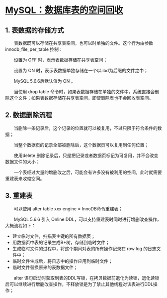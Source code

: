 

# [MySQL：数据库表的空间回收](https://www.cnblogs.com/virgosnail/p/10473644.html)


## 1. 表数据的存储方式
　　表数据既可以存储在共享表空间，也可以时单独的文件。这个行为由参数 innodb_file_per_table 控制：

　　设置为 OFF 时，表示表数据存储在共享表空间；

　　设置为 ON 时，表示表数据单独存储在一个以.ibd为后缀的文件之中；

　　MySQL 5.6.6后默认值为 ON 。

　　当使用 drop table 命令时，如果表数据存储在单独的文件中，系统直接会删除这个文件；如果表数据存储在共享表空间，即使删除表也不会回收表空间。

 
## 2. 数据删除流程
　　当删除一条记录后，这个记录的位置就可以被复用，不过只限于符合条件的数据；

　　当整个数据页的记录全部被删除后，这个数据页可以复用到任何位置；

　　使用delete 删除记录后，只是把记录或者数据页标记为可复用，并不会改变数据文件的大小；

　　一个表经过大量的增删改之后，可能会有许多没有被利用的空间，此时就需要重建表来收缩空间。

 
## 3. 重建表
　　可以使用 alter table xxx  engine = InnoDB命令重建表；

　　MySQL 5.6.6 引入 Online DDL，可以支持重建表时同时进行增删改查操作，大概流程如下：

- 建立临时文件，扫描表主键的所有数据页；
- 用数据页中表的记录生成B+树，存储到临时文件；
- 生成临时文件的过程中，将这个期间对表的所有操作记录在 row log 的日志文件中；
- 临时文件生成后，将日志中的操作应用到临时文件；
- 临时文件替换原来的表数据文件；

　　alter 语句启动时获取到表的DDL写锁，在拷贝数据前退化为读锁，退化读锁后可以继续进行增删改查操作，不释放锁是为了禁止其他线程对该表进行DDL操作；

 

